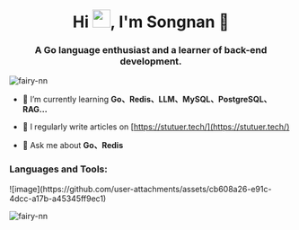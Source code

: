 <h1 align="center">Hi <img src="https://cdn.jsdelivr.net/gh/dmego/images/img/Hi.gif" height="32" />, I'm Songnan 🐰</h1>
<h3 align="center">A Go language enthusiast and a learner of back-end development.</h3>

<p align="left"> <img src="https://komarev.com/ghpvc/?username=fairy-nn&label=Profile%20views&color=0e75b6&style=flat" alt="fairy-nn" /> </p>

- 🌱 I’m currently learning **Go、Redis、LLM、MySQL、PostgreSQL、RAG...**

- 📝 I regularly write articles on [https://stutuer.tech/](https://stutuer.tech/)

- 💬 Ask me about **Go、Redis**



<h3 align="left">Languages and Tools:</h3>
![image](https://github.com/user-attachments/assets/cb608a26-e91c-4dcc-a17b-a45345ff9ec1)


<p><img align="center" src="https://github-readme-stats.vercel.app/api/top-langs?username=fairy-nn&show_icons=true&locale=en&layout=compact" alt="fairy-nn" /></p>
